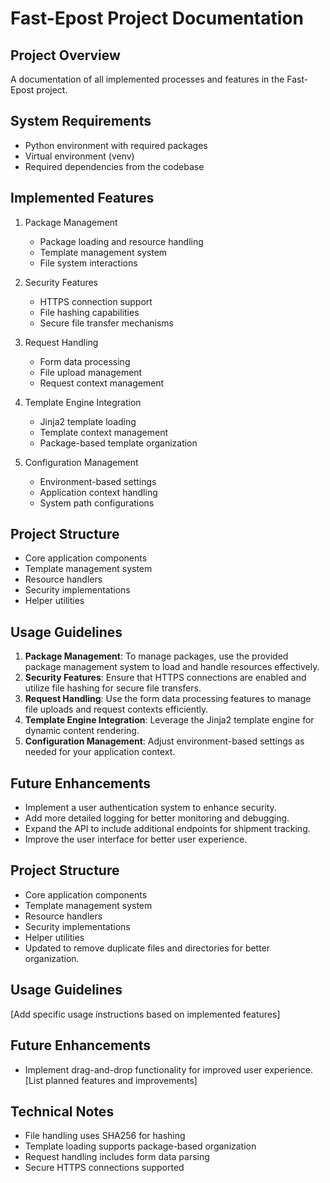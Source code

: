 
# Fast-Epost Project Documentation

## Project Overview
A documentation of all implemented processes and features in the Fast-Epost project.

## System Requirements
- Python environment with required packages
- Virtual environment (venv)
- Required dependencies from the codebase

## Implemented Features
1. Package Management
   - Package loading and resource handling
   - Template management system
   - File system interactions

2. Security Features
   - HTTPS connection support
   - File hashing capabilities
   - Secure file transfer mechanisms

3. Request Handling
   - Form data processing
   - File upload management
   - Request context management

4. Template Engine Integration
   - Jinja2 template loading
   - Template context management
   - Package-based template organization

5. Configuration Management
   - Environment-based settings
   - Application context handling
   - System path configurations

## Project Structure
- Core application components
- Template management system
- Resource handlers
- Security implementations
- Helper utilities

## Usage Guidelines
1. **Package Management**: To manage packages, use the provided package management system to load and handle resources effectively.
2. **Security Features**: Ensure that HTTPS connections are enabled and utilize file hashing for secure file transfers.
3. **Request Handling**: Use the form data processing features to manage file uploads and request contexts efficiently.
4. **Template Engine Integration**: Leverage the Jinja2 template engine for dynamic content rendering.
5. **Configuration Management**: Adjust environment-based settings as needed for your application context.

## Future Enhancements
- Implement a user authentication system to enhance security.
- Add more detailed logging for better monitoring and debugging.
- Expand the API to include additional endpoints for shipment tracking.
- Improve the user interface for better user experience.
## Project Structure
- Core application components
- Template management system
- Resource handlers
- Security implementations
- Helper utilities
- Updated to remove duplicate files and directories for better organization.


## Usage Guidelines
[Add specific usage instructions based on implemented features]

## Future Enhancements
- Implement drag-and-drop functionality for improved user experience.
[List planned features and improvements]

## Technical Notes
- File handling uses SHA256 for hashing
- Template loading supports package-based organization
- Request handling includes form data parsing
- Secure HTTPS connections supported
